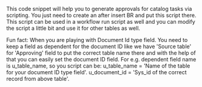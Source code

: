 This code snippet will help you to generate approvals for catalog tasks via scripting. You just need to create an after insert BR and put this script there.
This script can be used in a workflow run script as well and you can modify the script a little bit and use it for other tables as well. 

Fun fact: When you are playing with Document Id type field. You need to keep a field as dependent for the document ID like we have 'Source table' for 'Approving' field to put
the correct table name there and with the help of that you can easily set the document ID field.
For e.g. dependent field name is u_table_name,
so you script can be:
u_table_name = 'Name of the table for your document ID type field'.
u_document_id = 'Sys_id of the correct record from above table'.
